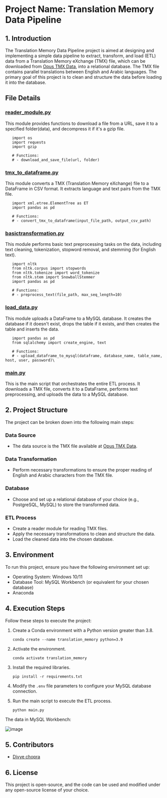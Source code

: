 # Project Name: Translation Memory Data Pipeline

## 1. Introduction

The Translation Memory Data Pipeline project is aimed at designing and implementing a simple data pipeline to extract, transform, and load (ETL) data from a Translation Memory eXchange (TMX) file, which can be downloaded from [Opus TMX Data](https://opus.nlpl.eu/download.php?f=UN/v20090831/tmx/ar-en.tmx.gz), into a relational database. The TMX file contains parallel translations between English and Arabic languages. The primary goal of this project is to clean and structure the data before loading it into the database.

## File Details
### [reader_module.py](https://github.com/divyechopra/ET_Assessment_test/blob/main/reader_module.py)

This module provides functions to download a file from a URL, save it to a specified folder(data), and decompress it if it's a gzip file.

   ```
      import os
      import requests
      import gzip

      # Functions:
      # - download_and_save_file(url, folder)

   ```

### [tmx_to_dataframe.py](https://github.com/divyechopra/ET_Assessment_test/blob/main/txml_to_dataframe.py)
This module converts a TMX (Translation Memory eXchange) file to a DataFrame in CSV format. It extracts language and text pairs from the TMX file.

   ```
      import xml.etree.ElementTree as ET
      import pandas as pd

      # Functions:
      # - convert_tmx_to_dataframe(input_file_path, output_csv_path)

   ```
### [basictransformation.py](https://github.com/divyechopra/ET_Assessment_test/blob/main/basictransformation.py)

This module performs basic text preprocessing tasks on the data, including text cleaning, tokenization, stopword removal, and stemming (for English text).

   ```   
      import nltk
      from nltk.corpus import stopwords
      from nltk.tokenize import word_tokenize
      from nltk.stem import SnowballStemmer
      import pandas as pd

      # Functions:
      # - preprocess_text(file_path, max_seq_length=10)
   ```

### [load_data.py](https://github.com/divyechopra/ET_Assessment_test/blob/main/load_data.py)
This module uploads a DataFrame to a MySQL database. It creates the database if it doesn't exist, drops the table if it exists, and then creates the table and inserts the data.


   ```
      import pandas as pd
      from sqlalchemy import create_engine, text

      # Functions:
      # - upload_dataframe_to_mysql(dataframe, database_name, table_name, host, user, password)\
   ```

### [main.py](https://github.com/divyechopra/ET_Assessment_test/blob/main/main.py)
This is the main script that orchestrates the entire ETL process. It downloads a TMX file, converts it to a DataFrame, performs text preprocessing, and uploads the data to a MySQL database.


## 2. Project Structure

The project can be broken down into the following main steps:

### Data Source
- The data source is the TMX file available at [Opus TMX Data](https://opus.nlpl.eu/download.php?f=UN/v20090831/tmx/ar-en.tmx.gz).

### Data Transformation
- Perform necessary transformations to ensure the proper reading of English and Arabic characters from the TMX file.

### Database
- Choose and set up a relational database of your choice (e.g., PostgreSQL, MySQL) to store the transformed data.

### ETL Process
- Create a reader module for reading TMX files.
- Apply the necessary transformations to clean and structure the data.
- Load the cleaned data into the chosen database.

## 3. Environment

To run this project, ensure you have the following environment set up:

- Operating System: Windows 10/11
- Database Tool: MySQL Workbench (or equivalent for your chosen database)
- Anaconda

## 4. Execution Steps

Follow these steps to execute the project:

1. Create a Conda environment with a Python version greater than 3.8.
   
   ```
   conda create --name translation_memory python=3.9
   ```

2. Activate the environment.

   ```
   conda activate translation_memory
   ```

3. Install the required libraries.

   ```
   pip install -r requirements.txt
   ```

4. Modify the `.env` file parameters to configure your MySQL database connection.

5. Run the main script to execute the ETL process.

   ```
   python main.py
   ```

The data in MySQL Workbench: 

![image](https://github.com/divyechopra/ET_Assessment_test/assets/122443219/f4101d8d-1c42-4496-9b2a-26a9f6c6d6b3)



## 5. Contributors

- [Divye chopra](https://github.com/divyechopra)

## 6. License

This project is open-source, and the code can be used and modified under any open-source license of your choice.
